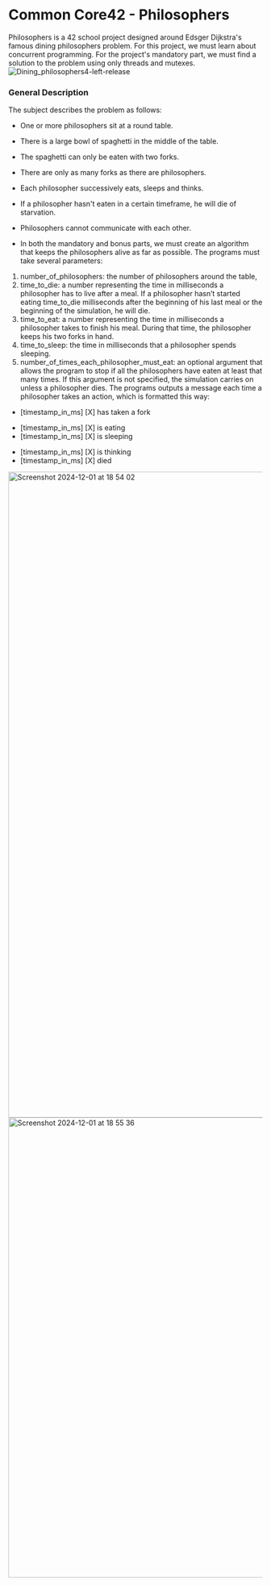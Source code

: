 # Common Core42 - Philosophers
Philosophers is a 42 school project designed around Edsger Dijkstra's famous dining philosophers problem. For this project, we must learn about concurrent programming. For the project's mandatory part, we must find a solution to the problem using only threads and mutexes.
![Dining_philosophers4-left-release](https://github.com/user-attachments/assets/03076686-044d-4aaa-87e3-c8cbaaf5f783)
### General Description

The subject describes the problem as follows:

* One or more philosophers sit at a round table.
+ There is a large bowl of spaghetti in the middle of the table.
- The spaghetti can only be eaten with two forks.
+ There are only as many forks as there are philosophers.
* Each philosopher successively eats, sleeps and thinks.
- If a philosopher hasn't eaten in a certain timeframe, he will die of starvation.
+ Philosophers cannot communicate with each other.
* In both the mandatory and bonus parts, we must create an algorithm that keeps the philosophers alive as far as possible. The programs must take several parameters:

1. number_of_philosophers: the number of philosophers around the table,
2. time_to_die: a number representing the time in milliseconds a philosopher has to live after a meal. If a philosopher hasn’t started eating time_to_die milliseconds after the beginning of his last meal or the beginning of the simulation, he will die.
3. time_to_eat: a number representing the time in milliseconds a philosopher takes to finish his meal. During that time, the philosopher keeps his two forks in hand.
4. time_to_sleep: the time in milliseconds that a philosopher spends sleeping.
5. number_of_times_each_philosopher_must_eat: an optional argument that allows the program to stop if all the philosophers have eaten at least that many times. If this argument is not specified, the simulation carries on unless a philosopher dies.
The programs outputs a message each time a philosopher takes an action, which is formatted this way:

* [timestamp_in_ms] [X] has taken a fork
+ [timestamp_in_ms] [X] is eating
+ [timestamp_in_ms] [X] is sleeping
- [timestamp_in_ms] [X] is thinking
- [timestamp_in_ms] [X] died

<img width="1280" alt="Screenshot 2024-12-01 at 18 54 02" src="https://github.com/user-attachments/assets/ee3ee35f-8e58-4433-bd15-86b36efdbab5">


<img width="912" alt="Screenshot 2024-12-01 at 18 55 36" src="https://github.com/user-attachments/assets/350511a6-6c73-43f8-a679-46f29cd86a95">



